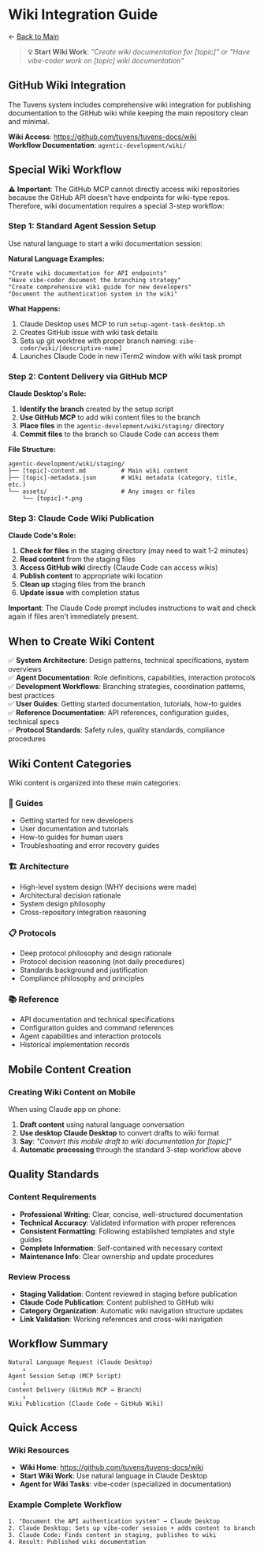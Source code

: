 # Wiki Integration Guide

← [Back to Main](./README.md)

> **💡 Start Wiki Work**: *"Create wiki documentation for [topic]" or "Have vibe-coder work on [topic] wiki documentation"*

## GitHub Wiki Integration

The Tuvens system includes comprehensive wiki integration for publishing documentation to the GitHub wiki while keeping the main repository clean and minimal.

**Wiki Access**: https://github.com/tuvens/tuvens-docs/wiki  
**Workflow Documentation**: `agentic-development/wiki/`

## Special Wiki Workflow

⚠️ **Important**: The GitHub MCP cannot directly access wiki repositories because the GitHub API doesn't have endpoints for wiki-type repos. Therefore, wiki documentation requires a special 3-step workflow:

### Step 1: Standard Agent Session Setup
Use natural language to start a wiki documentation session:

**Natural Language Examples:**
```
"Create wiki documentation for API endpoints"  
"Have vibe-coder document the branching strategy"
"Create comprehensive wiki guide for new developers"
"Document the authentication system in the wiki"
```

**What Happens:**
1. Claude Desktop uses MCP to run `setup-agent-task-desktop.sh`
2. Creates GitHub issue with wiki task details
3. Sets up git worktree with proper branch naming: `vibe-coder/wiki/[descriptive-name]`
4. Launches Claude Code in new iTerm2 window with wiki task prompt

### Step 2: Content Delivery via GitHub MCP
**Claude Desktop's Role:**
1. **Identify the branch** created by the setup script
2. **Use GitHub MCP** to add wiki content files to the branch
3. **Place files** in the `agentic-development/wiki/staging/` directory
4. **Commit files** to the branch so Claude Code can access them

**File Structure:**
```
agentic-development/wiki/staging/
├── [topic]-content.md          # Main wiki content
├── [topic]-metadata.json       # Wiki metadata (category, title, etc.)
└── assets/                     # Any images or files
    └── [topic]-*.png
```

### Step 3: Claude Code Wiki Publication
**Claude Code's Role:**
1. **Check for files** in the staging directory (may need to wait 1-2 minutes)
2. **Read content** from the staging files
3. **Access GitHub wiki** directly (Claude Code can access wikis)
4. **Publish content** to appropriate wiki location
5. **Clean up** staging files from the branch
6. **Update issue** with completion status

**Important**: The Claude Code prompt includes instructions to wait and check again if files aren't immediately present.

## When to Create Wiki Content

✅ **System Architecture**: Design patterns, technical specifications, system overviews  
✅ **Agent Documentation**: Role definitions, capabilities, interaction protocols  
✅ **Development Workflows**: Branching strategies, coordination patterns, best practices  
✅ **User Guides**: Getting started documentation, tutorials, how-to guides  
✅ **Reference Documentation**: API references, configuration guides, technical specs  
✅ **Protocol Standards**: Safety rules, quality standards, compliance procedures  

## Wiki Content Categories

Wiki content is organized into these main categories:

### 📖 Guides
- Getting started for new developers
- User documentation and tutorials
- How-to guides for human users
- Troubleshooting and error recovery guides

### 🏗️ Architecture
- High-level system design (WHY decisions were made)
- Architectural decision rationale
- System design philosophy
- Cross-repository integration reasoning

### 📋 Protocols
- Deep protocol philosophy and design rationale
- Protocol decision reasoning (not daily procedures)
- Standards background and justification
- Compliance philosophy and principles

### 📚 Reference
- API documentation and technical specifications
- Configuration guides and command references
- Agent capabilities and interaction protocols
- Historical implementation records

## Mobile Content Creation

### Creating Wiki Content on Mobile
When using Claude app on phone:
1. **Draft content** using natural language conversation
2. **Use desktop Claude Desktop** to convert drafts to wiki format
3. **Say**: *"Convert this mobile draft to wiki documentation for [topic]"*
4. **Automatic processing** through the standard 3-step workflow above

## Quality Standards

### Content Requirements
- **Professional Writing**: Clear, concise, well-structured documentation
- **Technical Accuracy**: Validated information with proper references
- **Consistent Formatting**: Following established templates and style guides
- **Complete Information**: Self-contained with necessary context
- **Maintenance Info**: Clear ownership and update procedures

### Review Process
- **Staging Validation**: Content reviewed in staging before publication
- **Claude Code Publication**: Content published to GitHub wiki
- **Category Organization**: Automatic wiki navigation structure updates
- **Link Validation**: Working references and cross-wiki navigation

## Workflow Summary

```
Natural Language Request (Claude Desktop)
    ↓
Agent Session Setup (MCP Script)
    ↓  
Content Delivery (GitHub MCP → Branch)
    ↓
Wiki Publication (Claude Code → GitHub Wiki)
```

## Quick Access

### Wiki Resources
- **Wiki Home**: https://github.com/tuvens/tuvens-docs/wiki
- **Start Wiki Work**: Use natural language in Claude Desktop
- **Agent for Wiki Tasks**: vibe-coder (specialized in documentation)

### Example Complete Workflow
```
1. "Document the API authentication system" → Claude Desktop
2. Claude Desktop: Sets up vibe-coder session + adds content to branch
3. Claude Code: Finds content in staging, publishes to wiki
4. Result: Published wiki documentation
```